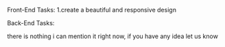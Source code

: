 Front-End Tasks:
1.create a beautiful and responsive design

Back-End Tasks:

there is nothing i can mention it right now, if you have any idea let us know